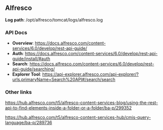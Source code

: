 ## Alfresco

**Log path**: /opt/alfresco/tomcat/logs/alfresco.log

### API Docs

- **Overview**: https://docs.alfresco.com/content-services/6.0/develop/rest-api-guide/
- **Auth**: https://docs.alfresco.com/content-services/6.0/develop/rest-api-guide/install/#auth
- **Search**: https://docs.alfresco.com/content-services/6.0/develop/rest-api-guide/searching/
- **Explorer Tool**: https://api-explorer.alfresco.com/api-explorer/?urls.primaryName=Search%20API#/search/search

### Other links

https://hub.alfresco.com/t5/alfresco-content-services-blog/using-the-rest-api-to-find-elements-inside-a-folder-or-a-folder/ba-p/299352

https://hub.alfresco.com/t5/alfresco-content-services-hub/cmis-query-language/ba-p/289736
